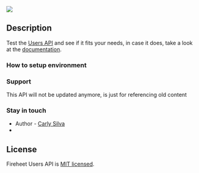 <a href="#"><img src="https://img.shields.io/badge/nest.js-8.0.6-green"></img></a>

## Description

Test the [Users API](https://app.swaggerhub.com/apis-docs/fireheet/users-api/0.3#/) and see if it fits your needs, in case it does, take a look at the [documentation](#).

### How to setup environment


### Support

This API will not be updated anymore, is just for referencing old content

### Stay in touch

- Author - [Carly Silva](#)
- 
## License

Fireheet Users API is [MIT licensed](LICENSE).
